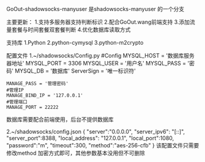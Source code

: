 GoOut-shadowsocks-manyuser 是shadowsocks-manyuser 的一个分支

主要更新：
1.支持多服务器支持判断标识
2.配合GoOut.wang前端支持
3.添加流量套餐与时间套餐双套餐判断
4.优化数据库读取方式

支持库
1.Python
2.python-cymysql
3.python-m2crypto

配置文件
1.~/shadowsocks/Config.py
	#Config
	MYSQL_HOST = '数据库服务器地址'
	MYSQL_PORT = 3306
	MYSQL_USER = '用户名'
	MYSQL_PASS = '密码'
	MYSQL_DB = '数据库'
	ServerSign = '唯一标识符'

	MANAGE_PASS = '管理密码'
	#管理IP
	MANAGE_BIND_IP = '127.0.0.1'
	#管理端口
	MANAGE_PORT = 22222

数据库需要配合前端使用，后台不提供数据库

2.~/shadowsocks/config.json
	{
	    "server":"0.0.0.0",
	    "server_ipv6": "[::]",
	    "server_port":8388,
	    "local_address": "127.0.0.1",
	    "local_port":1080,
	    "password":"m",
	    "timeout":300,
	    "method":"aes-256-cfb"
	}
该配置文件只需要修改method 加密方式即可，其他参数基本没用但不可删除